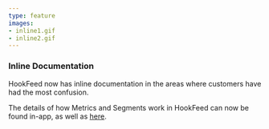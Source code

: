```yaml
---
type: feature
images:
- inline1.gif
- inline2.gif
---
```


### Inline Documentation

HookFeed now has inline documentation in the areas where customers have had the most confusion.

The details of how Metrics and Segments work in HookFeed can now be found in-app, as well as [here](http://support.hookfeed.com).